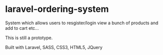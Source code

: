# laravel-ordering-system

System which allows users to resgister/login view a bunch of products and add to cart etc...

This is still a prototype.

Built with Laravel, SASS, CSS3, HTML5, JQuery
